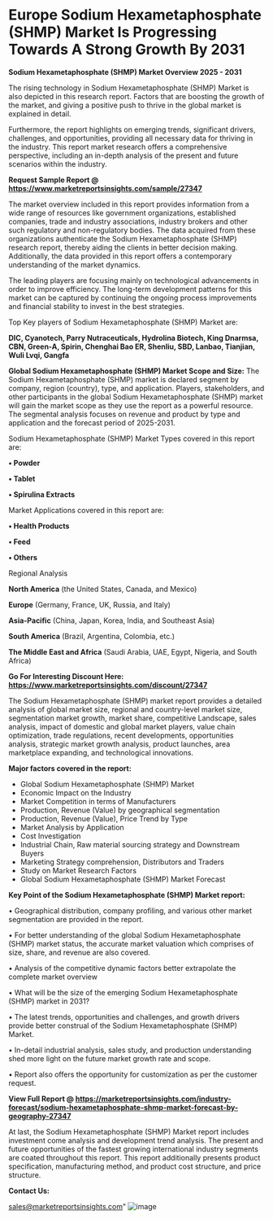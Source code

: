 # Europe Sodium Hexametaphosphate (SHMP) Market Is Progressing Towards A Strong Growth By 2031

<Strong> Sodium Hexametaphosphate (SHMP) Market Overview 2025 - 2031</strong>

The rising technology in Sodium Hexametaphosphate (SHMP) Market is also depicted in this research report. Factors that are boosting the growth of the market, and giving a positive push to thrive in the global market is explained in detail.

Furthermore, the report highlights on emerging trends, significant drivers, challenges, and opportunities, providing all necessary data for thriving in the industry. This report market research offers a comprehensive perspective, including an in-depth analysis of the present and future scenarios within the industry.

<strong>Request Sample Report @ <a href=https://www.marketreportsinsights.com/sample/27347>https://www.marketreportsinsights.com/sample/27347</a></strong>

The market overview included in this report provides information from a wide range of resources like government organizations, established companies, trade and industry associations, industry brokers and other such regulatory and non-regulatory bodies. The data acquired from these organizations authenticate the Sodium Hexametaphosphate (SHMP) research report, thereby aiding the clients in better decision making. Additionally, the data provided in this report offers a contemporary understanding of the market dynamics.

The leading players are focusing mainly on technological advancements in order to improve efficiency. The long-term development patterns for this market can be captured by continuing the ongoing process improvements and financial stability to invest in the best strategies.

Top Key players of Sodium Hexametaphosphate (SHMP) Market are:

<strong>DIC, Cyanotech, Parry Nutraceuticals, Hydrolina Biotech, King Dnarmsa, CBN, Green-A, Spirin, Chenghai Bao ER, Shenliu, SBD, Lanbao, Tianjian, Wuli Lvqi, Gangfa</strong>

<strong><b>Global Sodium Hexametaphosphate (SHMP) Market Scope and Size:</b></strong>
The Sodium Hexametaphosphate (SHMP) market is declared segment by company, region (country), type, and application. Players, stakeholders, and other participants in the global Sodium Hexametaphosphate (SHMP) market will gain the market scope as they use the report as a powerful resource. The segmental analysis focuses on revenue and product by type and application and the forecast period of 2025-2031.

Sodium Hexametaphosphate (SHMP) Market Types covered in this report are:

<strong>• Powder

• Tablet

• Spirulina Extracts</strong>

Market Applications covered in this report are:

<strong>• Health Products

• Feed

• Others</strong> 

Regional Analysis

<strong>North America</strong> (the United States, Canada, and Mexico)

<strong>Europe</strong> (Germany, France, UK, Russia, and Italy)

<strong>Asia-Pacific</strong> (China, Japan, Korea, India, and Southeast Asia)

<strong>South America</strong> (Brazil, Argentina, Colombia, etc.)

<strong>The Middle East and Africa</strong> (Saudi Arabia, UAE, Egypt, Nigeria, and South Africa)

<strong>Go For Interesting Discount Here: <a href=https://www.marketreportsinsights.com/discount/27347>https://www.marketreportsinsights.com/discount/27347</a></strong>

The Sodium Hexametaphosphate (SHMP) market report provides a detailed analysis of global market size, regional and country-level market size, segmentation market growth, market share, competitive Landscape, sales analysis, impact of domestic and global market players, value chain optimization, trade regulations, recent developments, opportunities analysis, strategic market growth analysis, product launches, area marketplace expanding, and technological innovations.

<strong><b>Major factors covered in the report:</b></strong>
<ul>
  <li>Global Sodium Hexametaphosphate (SHMP) Market </li>
  <li>Economic Impact on the Industry</li>
  <li>Market Competition in terms of Manufacturers</li>
  <li>Production, Revenue (Value) by geographical segmentation</li>
  <li>Production, Revenue (Value), Price Trend by Type</li>
  <li>Market Analysis by Application</li>
  <li>Cost Investigation</li>
  <li>Industrial Chain, Raw material sourcing strategy and Downstream Buyers</li>
  <li>Marketing Strategy comprehension, Distributors and Traders</li>
  <li>Study on Market Research Factors</li>
  <li>Global Sodium Hexametaphosphate (SHMP) Market Forecast</li>
</ul>

<strong><b>Key Point of the Sodium Hexametaphosphate (SHMP) Market report:</b></strong>

• Geographical distribution, company profiling, and various other market segmentation are provided in the report.

• For better understanding of the global Sodium Hexametaphosphate (SHMP) market status, the accurate market valuation which comprises of size, share, and revenue are also covered.

• Analysis of the competitive dynamic factors better extrapolate the complete market overview

• What will be the size of the emerging Sodium Hexametaphosphate (SHMP) market in 2031?

• The latest trends, opportunities and challenges, and growth drivers provide better construal of the Sodium Hexametaphosphate (SHMP) Market.

• In-detail industrial analysis, sales study, and production understanding shed more light on the future market growth rate and scope.

• Report also offers the opportunity for customization as per the customer request.

<strong><b>View Full Report @ <a href=https://marketreportsinsights.com/industry-forecast/sodium-hexametaphosphate-shmp-market-forecast-by-geography-27347>https://marketreportsinsights.com/industry-forecast/sodium-hexametaphosphate-shmp-market-forecast-by-geography-27347</a></b></strong>


At last, the Sodium Hexametaphosphate (SHMP) Market report includes investment come analysis and development trend analysis. The present and future opportunities of the fastest growing international industry segments are coated throughout this report. This report additionally presents product specification, manufacturing method, and product cost structure, and price structure.

<strong>Contact Us:</strong>

sales@marketreportsinsights.com"
![image](https://github.com/user-attachments/assets/13375b61-ce8c-46e0-aec3-b6469c4972a8)
